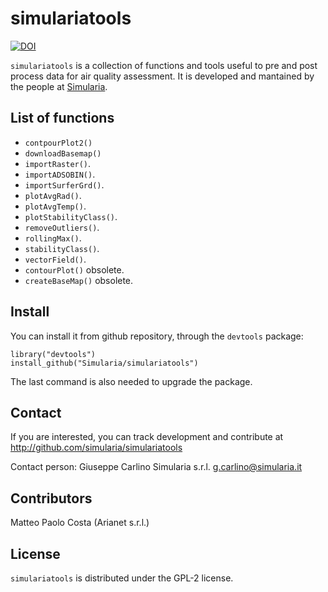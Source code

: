 # simulariatools

[![DOI](https://zenodo.org/badge/DOI/10.5281/zenodo.165117.svg)](https://doi.org/10.5281/zenodo.596741)

`simulariatools` is a collection of functions and tools useful to pre and post
process data for air quality assessment. It is developed and mantained by the
people at [Simularia](www.simularia.it).

## List of functions

- `contpourPlot2()`
- `downloadBasemap()`
- `importRaster()`.
- `importADSOBIN()`.
- `importSurferGrd()`.
- `plotAvgRad()`.
- `plotAvgTemp()`.
- `plotStabilityClass()`.
- `removeOutliers()`.
- `rollingMax()`.
- `stabilityClass()`.
- `vectorField()`.
- `contourPlot()` obsolete.
- `createBaseMap()` obsolete.

## Install

You can install it from github repository, through the `devtools` package:

    library("devtools")
    install_github("Simularia/simulariatools")

The last command is also needed to upgrade the package.


## Contact

If you are interested, you can track development and contribute at http://github.com/simularia/simulariatools

Contact person:
    Giuseppe Carlino
    Simularia s.r.l.
    g.carlino@simularia.it


## Contributors

Matteo Paolo Costa (Arianet s.r.l.)


## License

`simulariatools` is distributed under the GPL-2 license.
